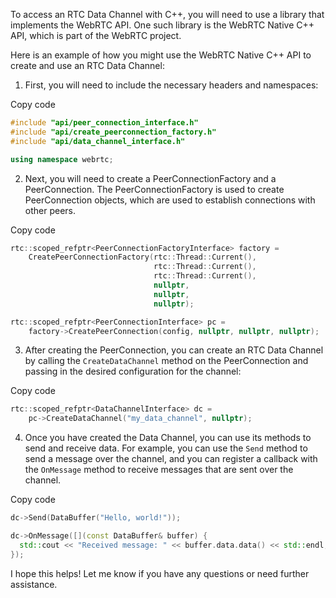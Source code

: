 To access an RTC Data Channel with C++, you will need to use a library that implements the WebRTC API. One such library is the WebRTC Native C++ API, which is part of the WebRTC project.

Here is an example of how you might use the WebRTC Native C++ API to create and use an RTC Data Channel:

1.  First, you will need to include the necessary headers and namespaces:

Copy code

```cpp
#include "api/peer_connection_interface.h"
#include "api/create_peerconnection_factory.h"
#include "api/data_channel_interface.h"

using namespace webrtc;
```

2.  Next, you will need to create a PeerConnectionFactory and a PeerConnection. The PeerConnectionFactory is used to create PeerConnection objects, which are used to establish connections with other peers.

Copy code

```cpp
rtc::scoped_refptr<PeerConnectionFactoryInterface> factory =
    CreatePeerConnectionFactory(rtc::Thread::Current(),
                                rtc::Thread::Current(),
                                rtc::Thread::Current(),
                                nullptr,
                                nullptr,
                                nullptr);

rtc::scoped_refptr<PeerConnectionInterface> pc =
    factory->CreatePeerConnection(config, nullptr, nullptr, nullptr);
```

3.  After creating the PeerConnection, you can create an RTC Data Channel by calling the `CreateDataChannel` method on the PeerConnection and passing in the desired configuration for the channel:

Copy code

```cpp
rtc::scoped_refptr<DataChannelInterface> dc =
    pc->CreateDataChannel("my_data_channel", nullptr);
```

4.  Once you have created the Data Channel, you can use its methods to send and receive data. For example, you can use the `Send` method to send a message over the channel, and you can register a callback with the `OnMessage` method to receive messages that are sent over the channel.

Copy code

```cpp
dc->Send(DataBuffer("Hello, world!"));

dc->OnMessage([](const DataBuffer& buffer) {
  std::cout << "Received message: " << buffer.data.data() << std::endl;
});
```

I hope this helps! Let me know if you have any questions or need further assistance.
